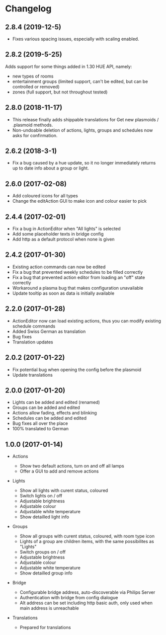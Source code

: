 # Changelog 

## 2.8.4 (2019-12-5)

* Fixes various spacing issues, especially with scaling enabled.

## 2.8.2 (2019-5-25)

Adds support for some things added in 1.30 HUE API, namely:
* new types of rooms
* entertainment groups (limited support, can't be edited, but can be controlled or removed)
* zones (full support, but not throughout tested)

## 2.8.0 (2018-11-17)

* This release finally adds shippable translations for Get new plasmoids / .plasmoid methods.
* Non-undoable deletion of actions, lights, groups and schedules now asks for confirmation.

## 2.6.2 (2018-3-1)

* Fix a bug caused by a hue update, so it no longer immediately returns up to date info about a group or light. 

## 2.6.0 (2017-02-08) 

* Add coloured icons for all types
* Change the editAction GUI to make icon and colour easier to pick

## 2.4.4 (2017-02-01)

* Fix a bug in ActionEditor when "All lights" is selected
* Add some placeholder texts in bridge config
* Add http as a default protocol when none is given

## 2.4.2 (2017-01-30) 

* Existing action commands can now be edited
* Fix a bug that prevented weekly schedules to be filled correctly
* Fix a bug that prevented action editor from loading an "off" state correctly
* Workaround a plasma bug that makes configuration unavailable
* Update tooltip as soon as data is initially available

## 2.2.0 (2017-01-28)

* ActionEditor now can load existing actions, thus you can modify existing schedule commands
* Added Swiss German as translation
* Bug fixes 
* Translation updates

## 2.0.2 (2017-01-22)

* Fix potential bug when opening the config before the plasmoid
* Update translations 

## 2.0.0 (2017-01-20)

* Lights can be added and edited (renamed)
* Groups can be added and edited
* Actions allow fading, effects and blinking
* Schedules can be added and edited
* Bug fixes all over the place
* 100% translated to German

## 1.0.0 (2017-01-14) 

* Actions
  * Show two default actions, turn on and off all lamps
  * Offer a GUI to add and remove actions

* Lights
  * Show all lights with curent status, coloured
  * Switch lights on / off
  * Adjustable brightness
  * Adjustable colour
  * Adjustable white temperature
  * Show detailled light info 

* Groups
  * Show all groups with curent status, coloured, with room type icon
  * Lights of a group are children items, with the same possibilites as "Lights"
  * Switch groups on / off
  * Adjustable brightness
  * Adjustable colour
  * Adjustable white temperature
  * Show detailled group info 
  
* Bridge
  * Configurable bridge address, auto-discoverable via Philips Server
  * Authentication with bridge from config dialogue
  * Alt address can be set including http basic auth, only used when main address is unreachable

* Translations
  * Prepared for translations
